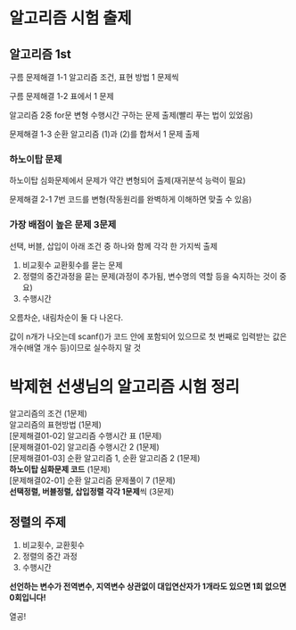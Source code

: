 # 알고리즘 시험 출제

## 알고리즘 1st

구름 문제해결 1-1 알고리즘 조건, 표현 방법 1 문제씩

구름 문제해결 1-2 표에서 1 문제

알고리즘 2중 for문 변형 수행시간 구하는 문제 출제(빨리 푸는 법이 있었음)

문제해결 1-3 순환 알고리즘 (1)과 (2)를 합쳐서 1 문제 출제

### 하노이탑 문제

하노이탑 심화문제에서 문제가 약간 변형되어 출제(재귀분석 능력이 필요)

문제해결 2-1 7번 코드를 변형(작동원리를 완벽하게 이해하면 맞출 수 있음)

### 가장 배점이 높은 문제 3문제

선택, 버블, 삽입이 아래 조건 중 하나와 함께 각각 한 가지씩 출제

1. 비교횟수 교환횟수를 묻는 문제
2. 정렬의 중간과정을 묻는 문제(과정이 추가됨, 변수명의 역할 등을 숙지하는 것이 중요)
3. 수행시간

오름차순, 내림차순이 둘 다 나온다.

값이 n개가 나오는데 scanf()가 코드 안에 포함되어 있으므로 첫 번째로 입력받는 값은 개수(배열 개수 등)이므로 실수하지 말 것

# 박제현 선생님의 알고리즘 시험 정리

알고리즘의 조건 (1문제)  
알고리즘의 표현방법 (1문제)  
[문제해결01-02] 알고리즘 수행시간 표 (1문제)  
[문제해결01-02] 알고리즘 수행시간 2 (1문제)  
[문제해결01-03] 순환 알고리즘 1, 순환 알고리즘 2 (1문제)  
**하노이탑 심화문제 코드** (1문제)  
[문제해결02-01] 순환 알고리즘 문제풀이 7 (1문제)  
**선택정렬, 버블정렬, 삽입정렬 각각 1문제**씩 (3문제)  

## 정렬의 주제

1. 비교횟수, 교환횟수
2. 정렬의 중간 과정
3. 수행시간

**선언하는 변수가 전역변수, 지역변수 상관없이 대입연산자가 1개라도 있으면 1회 없으면 0회입니다!**  
  
열공!
